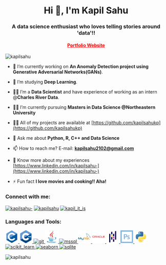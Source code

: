 
<h1 align="center">Hi 👋, I'm Kapil Sahu</h1>
<h3 align="center">A data science enthusiast who loves telling stories around 'data'!!</h3>
<h4 align="center"><a href = "https://kapilsahukp.github.io" style="color: red">Portfolio Website</a></h4>

<p align="left"> <img src="https://komarev.com/ghpvc/?username=kapilsahu&label=Profile%20views&color=0e75b6&style=flat" alt="kapilsahu" /> </p>

- 🔭 I’m currently working on **An Anomaly Detection project using Generative Adversarial Networks(GANs)**.

- 🌱 I’m studying **Deep Learning**.

- 👨‍💻 I’m a **Data Scientist** and have experience of working as an intern @**Charles River Data**.

- 👨‍💻 I’m currently pursuing **Masters in Data Science @Northeastern University**

- 👨‍💻 All of my projects are available at [https://github.com/kapilsahukp](https://github.com/kapilsahukp)

- 💬 Ask me about **Python, R, C++ and Data Science**

- 📫 How to reach me? E-mail: **kapilsahu2102@gmail.com**

- 📄 Know more about my experiences [https://www.linkedin.com/in/kapilsahu-](https://www.linkedin.com/in/kapilsahu-)

- ⚡ Fun fact **I love movies and cooking!! Aha!**

<h3 align="left">Connect with me:</h3>
<p align="left">
<a href="https://linkedin.com/in/kapilsahu-" target="blank"><img align="center" src="https://raw.githubusercontent.com/rahuldkjain/github-profile-readme-generator/master/src/images/icons/Social/linked-in-alt.svg" alt="kapilsahu-" height="30" width="40" /></a>
<a href="https://kaggle.com/kapilsahu" target="blank"><img align="center" src="https://raw.githubusercontent.com/rahuldkjain/github-profile-readme-generator/master/src/images/icons/Social/kaggle.svg" alt="kapilsahu" height="30" width="40" /></a>
<a href="https://instagram.com/kapil_it_is" target="blank"><img align="center" src="https://raw.githubusercontent.com/rahuldkjain/github-profile-readme-generator/master/src/images/icons/Social/instagram.svg" alt="kapil_it_is" height="30" width="40" /></a>
</p>

<h3 align="left">Languages and Tools:</h3>
<p align="left"> <a href="https://www.cprogramming.com/" target="_blank" rel="noreferrer"> <img src="https://raw.githubusercontent.com/devicons/devicon/master/icons/c/c-original.svg" alt="c" width="40" height="40"/> </a> <a href="https://www.w3schools.com/cpp/" target="_blank" rel="noreferrer"> <img src="https://raw.githubusercontent.com/devicons/devicon/master/icons/cplusplus/cplusplus-original.svg" alt="cplusplus" width="40" height="40"/> </a> <a href="https://git-scm.com/" target="_blank" rel="noreferrer"> <img src="https://www.vectorlogo.zone/logos/git-scm/git-scm-icon.svg" alt="git" width="40" height="40"/> </a> <a href="https://www.java.com" target="_blank" rel="noreferrer"> <img src="https://raw.githubusercontent.com/devicons/devicon/master/icons/java/java-original.svg" alt="java" width="40" height="40"/> </a> <a href="https://www.microsoft.com/en-us/sql-server" target="_blank" rel="noreferrer"> <img src="https://www.svgrepo.com/show/303229/microsoft-sql-server-logo.svg" alt="mssql" width="40" height="40"/> </a> <a href="https://www.mysql.com/" target="_blank" rel="noreferrer"> <img src="https://raw.githubusercontent.com/devicons/devicon/master/icons/mysql/mysql-original-wordmark.svg" alt="mysql" width="40" height="40"/> </a> <a href="https://www.oracle.com/" target="_blank" rel="noreferrer"> <img src="https://raw.githubusercontent.com/devicons/devicon/master/icons/oracle/oracle-original.svg" alt="oracle" width="40" height="40"/> </a> <a href="https://pandas.pydata.org/" target="_blank" rel="noreferrer"> <img src="https://raw.githubusercontent.com/devicons/devicon/2ae2a900d2f041da66e950e4d48052658d850630/icons/pandas/pandas-original.svg" alt="pandas" width="40" height="40"/> </a> <a href="https://www.photoshop.com/en" target="_blank" rel="noreferrer"> <img src="https://raw.githubusercontent.com/devicons/devicon/master/icons/photoshop/photoshop-line.svg" alt="photoshop" width="40" height="40"/> </a> <a href="https://www.python.org" target="_blank" rel="noreferrer"> <img src="https://raw.githubusercontent.com/devicons/devicon/master/icons/python/python-original.svg" alt="python" width="40" height="40"/> </a> <a href="https://scikit-learn.org/" target="_blank" rel="noreferrer"> <img src="https://upload.wikimedia.org/wikipedia/commons/0/05/Scikit_learn_logo_small.svg" alt="scikit_learn" width="40" height="40"/> </a> <a href="https://seaborn.pydata.org/" target="_blank" rel="noreferrer"> <img src="https://seaborn.pydata.org/_images/logo-mark-lightbg.svg" alt="seaborn" width="40" height="40"/> </a> <a href="https://www.sqlite.org/" target="_blank" rel="noreferrer"> <img src="https://www.vectorlogo.zone/logos/sqlite/sqlite-icon.svg" alt="sqlite" width="40" height="40"/> </a> </p>

<p><img align="center" src="https://github-readme-stats.vercel.app/api/top-langs?username=kapilsahu&show_icons=true&locale=en&layout=compact" alt="kapilsahu" /></p>
